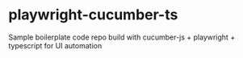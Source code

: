# playwright-cucumber-ts
Sample boilerplate code repo build with cucumber-js + playwright + typescript for UI automation
